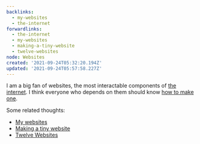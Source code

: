 ```yaml
---
backlinks:
  - my-websites
  - the-internet
forwardlinks:
  - the-internet
  - my-websites
  - making-a-tiny-website
  - twelve-websites
node: Websites
created: '2021-09-24T05:32:20.194Z'
updated: '2021-09-24T05:57:58.227Z'
---
```

I am a big fan of websites, the most interactable components of [the internet](the-internet.md). I think everyone who depends on them should know [how to make one](https://landchad.net/). 

Some related thoughts:

- [My websites](my-websites.md)
- [Making a tiny website](making-a-tiny-website.md)
- [Twelve Websites](twelve-websites.md)
